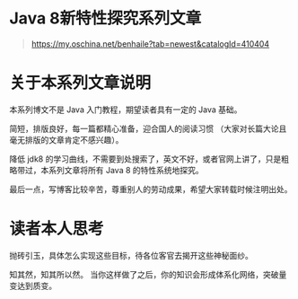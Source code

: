 

Java 8新特性探究系列文章
======
> https://my.oschina.net/benhaile?tab=newest&catalogId=410404


# 关于本系列文章说明
本系列博文不是 Java 入门教程，期望读者具有一定的 Java 基础。

简短，排版良好，每一篇都精心准备，迎合国人的阅读习惯 （大家对长篇大论且毫无排版的文章肯定不感兴趣）。

降低 jdk8 的学习曲线，不需要到处搜索了，英文不好，或者官网上讲了，只是粗略带过，本系列文章将所有 Java 8 的特性系统地探究。

最后一点，写博客比较辛苦，尊重别人的劳动成果，希望大家转载时候注明出处。


# 读者本人思考
抛砖引玉，具体怎么实现这些目标，待各位客官去揭开这些神秘面纱。

知其然，知其所以然。
当你这样做了之后，你的知识会形成体系化网络，突破量变达到质变。

